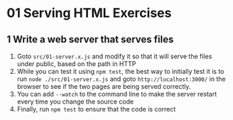 # 01 Serving HTML Exercises

## 1 Write a web server that serves files

1. Goto `src/01-server.x.js` and modify it so that it will serve the files under public, based
   on the path in HTTP
1. While you can test it using `npm test`, the best way to initially test it is to run
   `node ./src/01-server.x.js` and goto `http://localhost:3000/` in the browser to see if the two
   pages are being served correctly.
1. You can add `--watch` to the command line to make the server restart every time you change the source code
1. Finally, run `npm test` to ensure that the code is correct
